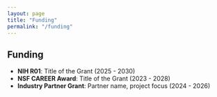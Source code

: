 ```yaml
---
layout: page
title: "Funding"
permalink: "/funding"
---
```


## Funding

- **NIH R01**: Title of the Grant (2025 - 2030)
- **NSF CAREER Award**: Title of the Grant (2023 - 2028)
- **Industry Partner Grant**: Partner name, project focus (2024 - 2026)
